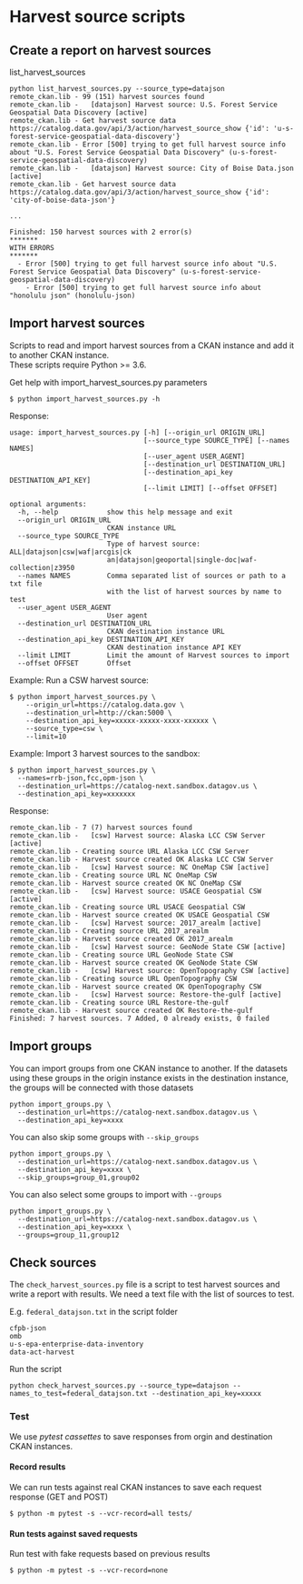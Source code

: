 # Harvest source scripts

## Create a report on harvest sources

list_harvest_sources

```
python list_harvest_sources.py --source_type=datajson
remote_ckan.lib - 99 (151) harvest sources found
remote_ckan.lib -   [datajson] Harvest source: U.S. Forest Service Geospatial Data Discovery [active]
remote_ckan.lib - Get harvest source data https://catalog.data.gov/api/3/action/harvest_source_show {'id': 'u-s-forest-service-geospatial-data-discovery'}
remote_ckan.lib - Error [500] trying to get full harvest source info about "U.S. Forest Service Geospatial Data Discovery" (u-s-forest-service-geospatial-data-discovery)
remote_ckan.lib -   [datajson] Harvest source: City of Boise Data.json [active]
remote_ckan.lib - Get harvest source data https://catalog.data.gov/api/3/action/harvest_source_show {'id': 'city-of-boise-data-json'}

...

Finished: 150 harvest sources with 2 error(s)
*******
WITH ERRORS
*******
  - Error [500] trying to get full harvest source info about "U.S. Forest Service Geospatial Data Discovery" (u-s-forest-service-geospatial-data-discovery)
	- Error [500] trying to get full harvest source info about "honolulu json" (honolulu-json)
```

## Import harvest sources

Scripts to read and import harvest sources from a CKAN instance and add it to another CKAN instance.  
These scripts require Python >= 3.6.  

Get help with import_harvest_sources.py parameters

```
$ python import_harvest_sources.py -h
```

Response:

```
usage: import_harvest_sources.py [-h] [--origin_url ORIGIN_URL]
                                 [--source_type SOURCE_TYPE] [--names NAMES]
                                 [--user_agent USER_AGENT]
                                 [--destination_url DESTINATION_URL]
                                 [--destination_api_key DESTINATION_API_KEY]
                                 [--limit LIMIT] [--offset OFFSET]

optional arguments:
  -h, --help            show this help message and exit
  --origin_url ORIGIN_URL
                        CKAN instance URL
  --source_type SOURCE_TYPE
                        Type of harvest source: ALL|datajson|csw|waf|arcgis|ck
                        an|datajson|geoportal|single-doc|waf-collection|z3950
  --names NAMES         Comma separated list of sources or path to a txt file
                        with the list of harvest sources by name to test
  --user_agent USER_AGENT
                        User agent
  --destination_url DESTINATION_URL
                        CKAN destination instance URL
  --destination_api_key DESTINATION_API_KEY
                        CKAN destination instance API KEY
  --limit LIMIT         Limit the amount of Harvest sources to import
  --offset OFFSET       Offset

```

Example: Run a CSW harvest source:

```
$ python import_harvest_sources.py \
    --origin_url=https://catalog.data.gov \
    --destination_url=http://ckan:5000 \
    --destination_api_key=xxxxx-xxxxx-xxxx-xxxxxx \
    --source_type=csw \
    --limit=10
```

Example: Import 3 harvest sources to the sandbox:

```
$ python import_harvest_sources.py \
  --names=rrb-json,fcc,opm-json \
  --destination_url=https://catalog-next.sandbox.datagov.us \
  --destination_api_key=xxxxxxx

```

Response:

```
remote_ckan.lib - 7 (7) harvest sources found
remote_ckan.lib -   [csw] Harvest source: Alaska LCC CSW Server [active]
remote_ckan.lib - Creating source URL Alaska LCC CSW Server
remote_ckan.lib - Harvest source created OK Alaska LCC CSW Server
remote_ckan.lib -   [csw] Harvest source: NC OneMap CSW [active]
remote_ckan.lib - Creating source URL NC OneMap CSW
remote_ckan.lib - Harvest source created OK NC OneMap CSW
remote_ckan.lib -   [csw] Harvest source: USACE Geospatial CSW [active]
remote_ckan.lib - Creating source URL USACE Geospatial CSW
remote_ckan.lib - Harvest source created OK USACE Geospatial CSW
remote_ckan.lib -   [csw] Harvest source: 2017_arealm [active]
remote_ckan.lib - Creating source URL 2017_arealm
remote_ckan.lib - Harvest source created OK 2017_arealm
remote_ckan.lib -   [csw] Harvest source: GeoNode State CSW [active]
remote_ckan.lib - Creating source URL GeoNode State CSW
remote_ckan.lib - Harvest source created OK GeoNode State CSW
remote_ckan.lib -   [csw] Harvest source: OpenTopography CSW [active]
remote_ckan.lib - Creating source URL OpenTopography CSW
remote_ckan.lib - Harvest source created OK OpenTopography CSW
remote_ckan.lib -   [csw] Harvest source: Restore-the-gulf [active]
remote_ckan.lib - Creating source URL Restore-the-gulf
remote_ckan.lib - Harvest source created OK Restore-the-gulf
Finished: 7 harvest sources. 7 Added, 0 already exists, 0 failed

```

## Import groups

You can import groups from one CKAN instance to another. If the datasets using these 
groups in the origin instance exists in the destination instance, the groups will be 
connected with those datasets

```
python import_groups.py \
  --destination_url=https://catalog-next.sandbox.datagov.us \
  --destination_api_key=xxxx
```
You can also skip some groups with `--skip_groups`

```
python import_groups.py \
  --destination_url=https://catalog-next.sandbox.datagov.us \
  --destination_api_key=xxxx \
  --skip_groups=group_01,group02
```

You can also select some groups to import with `--groups`

```
python import_groups.py \
  --destination_url=https://catalog-next.sandbox.datagov.us \
  --destination_api_key=xxxx \
  --groups=group_11,group12
```


## Check sources

The `check_harvest_sources.py` file is a script to test harvest sources and write a report with results.
We need a text file with the list of sources to test.

E.g. `federal_datajson.txt` in the script folder
```
cfpb-json
omb
u-s-epa-enterprise-data-inventory
data-act-harvest
```

Run the script
```
python check_harvest_sources.py --source_type=datajson --names_to_test=federal_datajson.txt --destination_api_key=xxxxx
```

### Test

We use _pytest cassettes_ to save responses from orgin and destination CKAN instances.

#### Record results

We can run tests against real CKAN instances to save each request response (GET and POST)


```
$ python -m pytest -s --vcr-record=all tests/
```
#### Run tests against saved requests

Run test with fake requests based on previous results

```
$ python -m pytest -s --vcr-record=none
```


